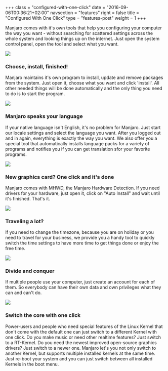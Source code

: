 +++
class = "configured-with-one-click"
date = "2016-09-06T00:36:21+02:00"
navsection = "features"
right = false
title = "Configured With One Click"
type = "features-post"
weight = 1
+++

<div class="row">
<p class="ml-auto mr-auto col-md-8">
Manjaro comes with it's own tools that help you configuring your computer the way you want - without searching for scattered settings across the whole system and looking things up on the internet. Just open the system control panel, open the tool and select what you want.
</p>
</div>

<div class="row">
<div class="col-md-3 offset-md-1"><img class="zoom" src="/img/applications/manjaro_pamac.png"/></div>
<section id="pamac" class="col-md-7">
  <div class="feature-screenshot-fan">
    <div>
    <h3>Choose, install, finished!</h3>
    <p>Manjaro maintains it's own program to install, update and remove packages from the system. Just open it, choose what you want and click 'install'. All other needed things will be done automatically and the only thing you need to do is to start the program.</p>
    </div>
  </div>
</section>


<div class="col-md-3 offset-md-1"><img class="zoom" src="/img/applications/manjaro_locale.png"/></div>
<section id="locale" class="col-md-7">
  <div class="feature-screenshot-fan">
    <div >
    <h3>Manjaro speaks your language</h3>
    <p>If your native language isn't English, it's no problem for Manjaro. Just start our locale settings and select the language you want. After you logged out and in again, everything is exactly the way you want. We also offer you a special tool that automatically installs language packs for a variety of programs and notifies you if you can get translation sfor your favorite programs.
    </p>
    </div>
    
  </div>
</section>


<div class="col-md-3 offset-md-1"><img class="zoom" src="/img/applications/manjaro_mhwd.png"/></div>
<section id="mhwd" class="col-md-7">
  <div class="feature-screenshot-fan">
    <div>
    <h3>New graphics card? One click and it's done</h3>
    <p>Manjaro comes with MHWD, the Manjaro Hardware Detection. If you need drivers for your hardware, just open it, click on "Auto Install" and wait until it's finished. That's it.</p>
    </div>
  </div>
</section>

<div class="col-md-3 offset-md-1"><img class="zoom" src="/img/applications/manjaro_timeanddate.png"/></div>
<section id="timeanddate" class="col-md-7">
  <div class="feature-screenshot-fan">
    <div>
    <h3>Traveling a lot?</h3>
    <p>If you need to change the timezone, because you are on holiday or you need to travel for your business, we provide you a handy tool to quickly switch the time settings to have more time to get things done or enjoy the free time.</p>
    </div>
  </div>
</section>

<div class="col-md-3 offset-md-1"><img class="zoom" src="/img/applications/manjaro_useraccounts.png"/></div>
<section id="useraccounts" class="col-md-7">
  <div class="feature-screenshot-fan">
    <div>
    <h3>Divide and conquer</h3>
    <p>If multiple people use your computer, just create an account for each of them. So everybody can have their own data and own privileges what they can and can't do.</p>
    </div>
  </div>
</section>

<div class="col-md-3 offset-md-1"><img class="zoom" src="/img/applications/manjaro_kernels.png"/></div>
<section id="kernel" class="col-md-7">
  <div class="feature-screenshot-fan">
    <div>
    <h3>Switch the core with one click</h3>
    <p>Power-users and people who need special features of the Linux Kernel that don't come with the default one can just switch to a different Kernel with one click. Do you make music or need other realtime features? Just switch to a RT-Kernel. Do you need the newest improved open-source graphics drivers? Just switch to a newer one. Manjaro let's you not only switch to another Kernel, but supports multiple installed kernels at the same time. Just re-boot your system and you can just switch between all installed Kernels in the boot menu.
    </p>
    </div>
  </div>
</section>
</div>
